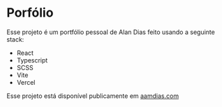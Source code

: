# Porfólio

Esse projeto é um portfólio pessoal de Alan Dias feito usando a seguinte stack:
- React
- Typescript
- SCSS
- Vite 
- Vercel

Esse projeto está disponível publicamente em [aamdias.com](https://www.aamdias.com)

